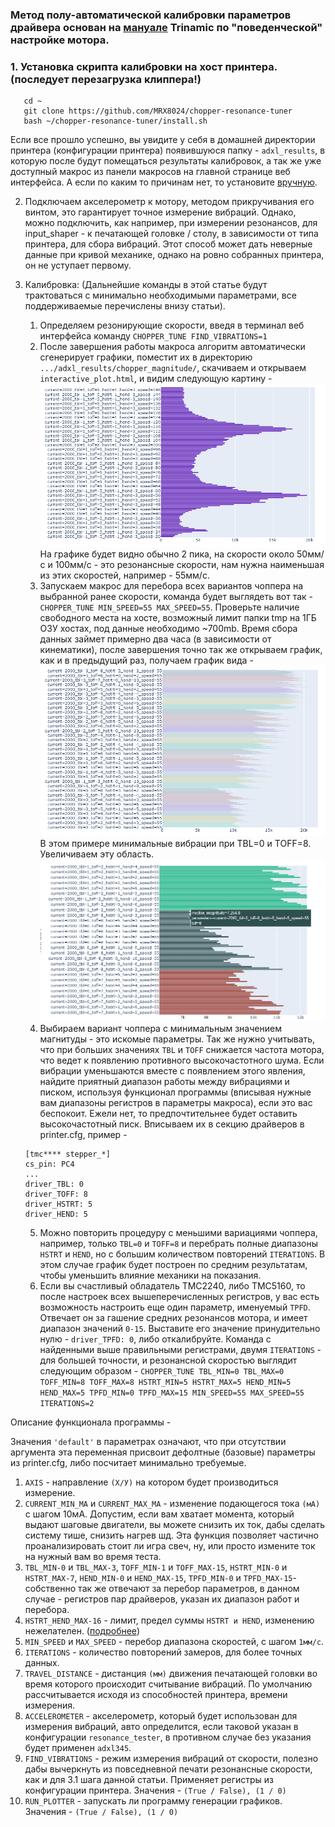 ### Метод полу-автоматической калибровки параметров драйвера основан на [мануале](https://www.analog.com/en/app-notes/AN-001.html) Trinamic по "поведенческой" настройке мотора.


### 1. Установка скрипта калибровки на хост принтера. (последует перезагрузка клиппера!)
```
   cd ~
   git clone https://github.com/MRX8024/chopper-resonance-tuner
   bash ~/chopper-resonance-tuner/install.sh
```
Если все прошло успешно, вы увидите у себя в домашней директории принтера (конфигурации принтера) появившуюся папку - `adxl_results`, в которую после будут помещаться результаты калибровок, а так же уже доступный макрос из панели макросов на главной странице веб интерфейса.
А если по каким то причинам нет, то установите [вручную](/wiki/manual_install_ru.md).

2. Подключаем акселерометр к мотору, методом прикручивания его винтом, это гарантирует точное измерение вибраций. 
   Однако, можно подключить, как например, при измерении резонансов, для input_shaper - к печатающей головке / столу, в зависимости от типа принтера, для сбора вибраций. 
   Этот способ может дать неверные данные при кривой механике, однако на ровно собранных принтера, он не уступает первому.

3. Калибровка: (Дальнейшие команды в этой статье будут трактоваться с минимально необходимыми параметрами, все поддерживаемые перечислены внизу статьи).

   1. Определяем резонирующие скорости, введя в терминал веб интерфейса команду `CHOPPER_TUNE FIND_VIBRATIONS=1`
   2. После завершения работы макроса алгоритм автоматически сгенерирует графики, поместит их в директорию `.../adxl_results/chopper_magnitude/`, скачиваем и открываем `interactive_plot.html`, и видим следующую картину -
   ![](/wiki/pictures/img_1.png)
   На графике будет видно обычно 2 пика, на скорости около 50мм/с и 100мм/с - это резонансные скорости, нам нужна наименьшая из этих скоростей, например - 55мм/с.
   3. Запускаем макрос для перебора всех вариантов чоппера на выбранной ранее скорости, команда будет выглядеть вот так 
   -`CHOPPER_TUNE MIN_SPEED=55 MAX_SPEED=55`. Проверьте наличие свободного места на хосте, возможный лимит папки tmp на 1ГБ ОЗУ хостах, под данные необходимо ~700mb.
   Время сбора данных займет примерно два часа (в зависимости от кинематики), после завершения точно так же открываем график, как и в предыдущий раз, получаем график вида -
   ![](/wiki/pictures/img_2.png)
   В этом примере минимальные вибрации при TBL=0 и TOFF=8. Увеличиваем эту область.
   ![](/wiki/pictures/img_3.png)
   4. Выбираем вариант чоппера с минимальным значением магнитуды - это искомые параметры. Так же нужно учитывать, что при больших значениях `TBL` и `TOFF` снижается частота мотора, что ведет к появлению противного высокочастотного шума. 
   Если вибрации уменьшаются вместе с появлением этого явления, найдите приятный диапазон работы между вибрациями и писком, используя функционал программы (вписывая нужные вам диапазоны регистров в параметры макроса), если это вас беспокоит. Ежели нет, то предпочтительнее будет оставить высокочастотный писк.
   Вписываем их в секцию драйверов в printer.cfg, пример -
   ```
   [tmc**** stepper_*]
   cs_pin: PC4
   ...
   driver_TBL: 0
   driver_TOFF: 8
   driver_HSTRT: 5
   driver_HEND: 5
   ```

   5. Можно повторить процедуру с меньшими вариациями чоппера, например, только `TBL=0` и `TOFF=8` и перебрать полные диапазоны `HSTRT` и `HEND`, но с большим количеством повторений `ITERATIONS`. В этом случае график будет построен по средним результатам, чтобы уменьшить влияние механики на показания.
   6. Если вы счастливый обладатель TMC2240, либо TMC5160, то после настроек всех вышеперечисленных регистров, у вас есть возможность настроить еще один параметр, именуемый `TPFD`. 
   Отвечает он за гашение средних резонансов мотора, и имеет диапазон значений `0-15`. Выставите его значение принудительно нулю - `driver_TPFD: 0`, либо откалибруйте. 
   Команда с найденными выше правильными регистрами, двумя `ITERATIONS` - для большей точности, и резонансной скоростью выглядит следующим образом - `CHOPPER_TUNE TBL_MIN=0 TBL_MAX=0 TOFF_MIN=8 TOFF_MAX=8 HSTRT_MIN=5 HSTRT_MAX=5 HEND_MIN=5 HEND_MAX=5 TPFD_MIN=0 TPFD_MAX=15 MIN_SPEED=55 MAX_SPEED=55 ITERATIONS=2`

Описание функционала программы -

Значения `'default'` в параметрах означают, что при отсутствии аргумента эта переменная присвоит дефолтные (базовые) параметры из printer.cfg, либо посчитает минимально требуемые.

1. `AXIS` - направление `(Х/У)` на котором будет производиться измерение.
2. `CURRENT_MIN_MA` и `CURRENT_MAX_MA` - изменение подающегося тока `(мА)` с шагом 10мА. Допустим, если вам хватает момента, который выдают шаговые двигатели, вы можете снизить их ток, дабы сделать систему тише, снизить нагрев шд. Эта функция позволяет частично проанализировать стоит ли игра свеч, ну, или просто измените ток на нужный вам во время теста.
3. `TBL_MIN-0` и `TBL_MAX-3`, `TOFF_MIN-1` и `TOFF_MAX-15`, `HSTRT_MIN-0` и `HSTRT_MAX-7`, `HEND_MIN-0` и `HEND_MAX-15`, `TPFD_MIN-0` и `TPFD_MAX-15`- собственно так же отвечают за перебор параметров, в данном случае - регистров пар драйверов, указан их диапазон работ и перебора.
4. `HSTRT_HEND_MAX-16` - лимит, предел суммы `HSTRT и HEND`, изменению нежелателен. ([подробнее](https://www.analog.com/media/en/technical-documentation/data-sheets/TMC5160A_datasheet_rev1.17.pdf))
5. `MIN_SPEED` и `MAX_SPEED` - перебор диапазона скоростей, с шагом `1мм/c`.
6. `ITERATIONS` - количество повторений замеров, для более точных данных.
7. `TRAVEL_DISTANCE` - дистанция `(мм)` движения печатающей головки во время которого происходит считывание вибраций. По умолчанию рассчитывается исходя из способностей принтера, времени измерения.
8. `ACCELEROMETER` - акселерометр, который будет использован для измерения вибраций, авто определится, если таковой указан в конфигурации `resonance_tester`, в противном случае без указания будет применен `adxl345`.
9. `FIND_VIBRATIONS` - режим измерения вибраций от скорости, полезно дабы вычеркнуть из повседневной печати резонансные скорости, как и для 3.1 шага данной статьи. Применяет регистры из конфигурации принтера. Значения - `(True / False), (1 / 0)`
10. `RUN_PLOTTER` - запускать ли программу генерации графиков. Значения - `(True / False), (1 / 0)`


